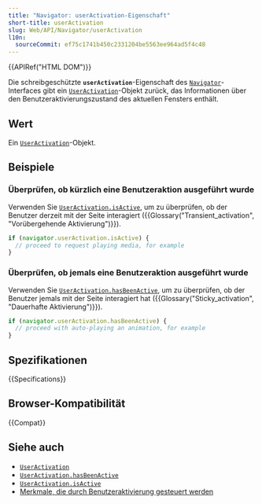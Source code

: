```yaml
---
title: "Navigator: userActivation-Eigenschaft"
short-title: userActivation
slug: Web/API/Navigator/userActivation
l10n:
  sourceCommit: ef75c1741b450c2331204be5563ee964ad5f4c48
---
```


{{APIRef("HTML DOM")}}

Die schreibgeschützte **`userActivation`**-Eigenschaft des [`Navigator`](/de/docs/Web/API/Navigator)-Interfaces gibt ein [`UserActivation`](/de/docs/Web/API/UserActivation)-Objekt zurück, das Informationen über den Benutzeraktivierungszustand des aktuellen Fensters enthält.

## Wert

Ein [`UserActivation`](/de/docs/Web/API/UserActivation)-Objekt.

## Beispiele

### Überprüfen, ob kürzlich eine Benutzeraktion ausgeführt wurde

Verwenden Sie [`UserActivation.isActive`](/de/docs/Web/API/UserActivation/isActive), um zu überprüfen, ob der Benutzer derzeit mit der Seite interagiert ({{Glossary("Transient_activation", "Vorübergehende Aktivierung")}}).

```js
if (navigator.userActivation.isActive) {
  // proceed to request playing media, for example
}
```

### Überprüfen, ob jemals eine Benutzeraktion ausgeführt wurde

Verwenden Sie [`UserActivation.hasBeenActive`](/de/docs/Web/API/UserActivation/hasBeenActive), um zu überprüfen, ob der Benutzer jemals mit der Seite interagiert hat ({{Glossary("Sticky_activation", "Dauerhafte Aktivierung")}}).

```js
if (navigator.userActivation.hasBeenActive) {
  // proceed with auto-playing an animation, for example
}
```

## Spezifikationen

{{Specifications}}

## Browser-Kompatibilität

{{Compat}}

## Siehe auch

- [`UserActivation`](/de/docs/Web/API/UserActivation)
- [`UserActivation.hasBeenActive`](/de/docs/Web/API/UserActivation/hasBeenActive)
- [`UserActivation.isActive`](/de/docs/Web/API/UserActivation/isActive)
- [Merkmale, die durch Benutzeraktivierung gesteuert werden](/de/docs/Web/Security/User_activation)
